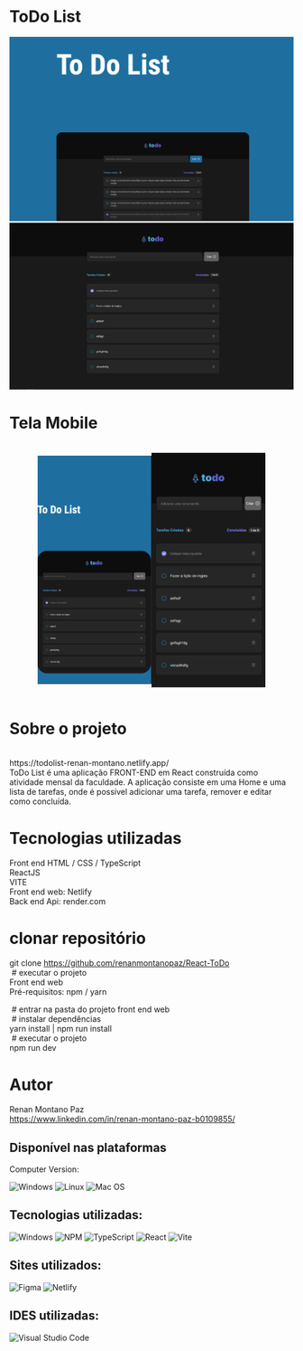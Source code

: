 # ToDo List

<img src="./src/assets/img_2.png">
<br/>
<img src="./src/assets/img_4.png">

# Tela Mobile
<br/>
<div style="flex-direction: row; display: flex; justify-content: center; align-items: center;">
    <img src="./src/assets/img_3.png" style="width: 40%">
    <img src="./src/assets/img_5.png" style="width: 40%">
</div>
<br/>

# Sobre o projeto 
<br/>
https://todolist-renan-montano.netlify.app/
<br/>
ToDo List é uma aplicação FRONT-END em React construída como atividade mensal da faculdade.
A aplicação consiste em uma Home e uma lista de tarefas, onde é possível adicionar uma tarefa, remover e editar como concluída.

# Tecnologias utilizadas
Front end
HTML / CSS / TypeScript<br/>
ReactJS<br/>
VITE<br/>
Front end web: Netlify<br/>
Back end Api: render.com<br/>

# clonar repositório<br/>
git clone https://github.com/renanmontanopaz/React-ToDo<br/>
 # executar o projeto<br/>
Front end web <br/>
Pré-requisitos: npm / yarn <br/>

 # entrar na pasta do projeto front end web<br/>
 # instalar dependências<br/>
yarn install | npm run install<br/>
 # executar o projeto<br/>
npm run dev<br/>

# Autor 
Renan Montano Paz<br/>
https://www.linkedin.com/in/renan-montano-paz-b0109855/
## Disponível nas plataformas

Computer Version:

![Windows](https://img.shields.io/badge/Windows-0078D6?style=for-the-badge&logo=windows&logoColor=white)
![Linux](https://img.shields.io/badge/Linux-FF6600?style=for-the-badge&logo=linux&logoColor=white)
![Mac OS](https://img.shields.io/badge/mac%20os-000000?style=for-the-badge&logo=macos&logoColor=F0F0F0)

## Tecnologias utilizadas:

![Windows](https://img.shields.io/badge/Windows-0078D6?style=for-the-badge&logo=windows&logoColor=white)
![NPM](https://img.shields.io/badge/NPM-%23CB3837.svg?style=for-the-badge&logo=npm&logoColor=white)
![TypeScript](https://img.shields.io/badge/typescript-%23007ACC.svg?style=for-the-badge&logo=typescript&logoColor=white)
![React](https://img.shields.io/badge/react-%2320232a.svg?style=for-the-badge&logo=react&logoColor=%2361DAFB)
![Vite](https://img.shields.io/badge/vite-%23646CFF.svg?style=for-the-badge&logo=vite&logoColor=white)


## Sites utilizados:

![Figma](https://img.shields.io/badge/figma-%23F24E1E.svg?style=for-the-badge&logo=figma&logoColor=white)
![Netlify](https://img.shields.io/badge/netlify-%23000000.svg?style=for-the-badge&logo=netlify&logoColor=#00C7B7)

## IDES utilizadas:

![Visual Studio Code](https://img.shields.io/badge/Visual%20Studio%20Code-0078d7.svg?style=for-the-badge&logo=visual-studio-code&logoColor=white)
